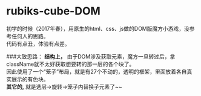 # rubiks-cube-DOM
初学的时候（2017年春），用原生的html、css、js做的DOM版魔方小游戏，没参考任何人的思路。<br>
代码有点丑，体验有点差。<br>

###大致思路：
**结构上，** 由于DOM涉及获取元素，魔方一旦转过后，拿className就不太好获取想要转的那一层的各个块了。<br>
因此使用了一个“笼子”布局，就是有27个不动的，透明的框架，里面放着各自真实展示的有色块。<br>
**其它的,** 就是选层→旋转→笼子内替换子元素了~~ <br>

